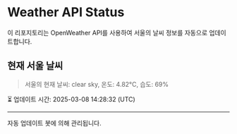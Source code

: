 
# Weather API Status

이 리포지토리는 OpenWeather API를 사용하여 서울의 날씨 정보를 자동으로 업데이트합니다.

## 현재 서울 날씨
> 서울의 현재 날씨: clear sky, 온도: 4.82°C, 습도: 69%

⏳ 업데이트 시간: 2025-03-08 14:28:32 (UTC)

---
자동 업데이트 봇에 의해 관리됩니다.
